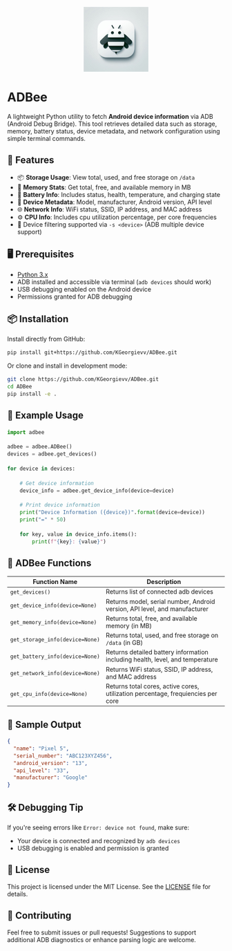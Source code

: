 <p align="center">
  <img src="images/icon.png" alt="Android Device Info Logo" width="150"/>
</p>

# ADBee

A lightweight Python utility to fetch **Android device information** via ADB (Android Debug Bridge). This tool retrieves detailed data such as storage, memory, battery status, device metadata, and network configuration using simple terminal commands.

## 🔧 Features

- 📦 **Storage Usage**: View total, used, and free storage on `/data`
- 🧠 **Memory Stats**: Get total, free, and available memory in MB
- 🔋 **Battery Info**: Includes status, health, temperature, and charging state
- 📱 **Device Metadata**: Model, manufacturer, Android version, API level
- 🌐 **Network Info**: WiFi status, SSID, IP address, and MAC address
- ⚙️ **CPU Info**: Includes cpu utilization percentage, per core frequencies
- 🔁 Device filtering supported via `-s <device>` (ADB multiple device support)

## 🖥️ Prerequisites

- [Python 3.x](https://www.python.org/)
- ADB installed and accessible via terminal (`adb devices` should work)
- USB debugging enabled on the Android device
- Permissions granted for ADB debugging

## 📦 Installation

Install directly from GitHub:

```bash
pip install git+https://github.com/KGeorgievv/ADBee.git
```

Or clone and install in development mode:

```bash
git clone https://github.com/KGeorgievv/ADBee.git
cd ADBee
pip install -e .
```

## 🧪 Example Usage

```python
import adbee

adbee = adbee.ADBee()
devices = adbee.get_devices()

for device in devices:
  
    # Get device information
    device_info = adbee.get_device_info(device=device)

    # Print device information
    print("Device Information ({device})".format(device=device))
    print("=" * 50)

    for key, value in device_info.items():
        print(f"{key}: {value}")
```

## 📂 ADBee Functions

| Function Name | Description |
|---------------|-------------|
| `get_devices()` | Returns list of connected adb devices |
| `get_device_info(device=None)` | Returns model, serial number, Android version, API level, and manufacturer |
| `get_memory_info(device=None)` | Returns total, free, and available memory (in MB) |
| `get_storage_info(device=None)` | Returns total, used, and free storage on `/data` (in GB) |
| `get_battery_info(device=None)` | Returns detailed battery information including health, level, and temperature |
| `get_network_info(device=None)` | Returns WiFi status, SSID, IP address, and MAC address |
| `get_cpu_info(device=None)` | Returns total cores, active cores, utilization percentage, frequiencies per core |

## 📸 Sample Output

```json
{
  "name": "Pixel 5",
  "serial_number": "ABC123XYZ456",
  "android_version": "13",
  "api_level": "33",
  "manufacturer": "Google"
}
```

## 🛠️ Debugging Tip

If you're seeing errors like `Error: device not found`, make sure:
- Your device is connected and recognized by `adb devices`
- USB debugging is enabled and permission is granted

## 📝 License

This project is licensed under the MIT License. See the [LICENSE](LICENSE) file for details.

## 🙌 Contributing

Feel free to submit issues or pull requests! Suggestions to support additional ADB diagnostics or enhance parsing logic are welcome.
